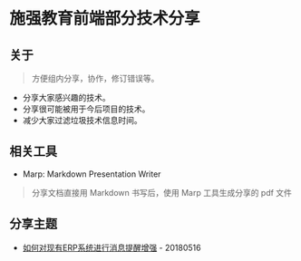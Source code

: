 # 施强教育前端部分技术分享

## 关于
> 方便组内分享，协作，修订错误等。
- 分享大家感兴趣的技术。
- 分享很可能被用于今后项目的技术。
- 减少大家过滤垃圾技术信息时间。

## 相关工具
- Marp: Markdown Presentation Writer
> 分享文档直接用 Markdown 书写后，使用 Marp 工具生成分享的 pdf 文件

## 分享主题
- [如何对现有ERP系统进行消息提醒增强](./reference/add-notification-feature-to-ERP-system.pdf) - 20180516

